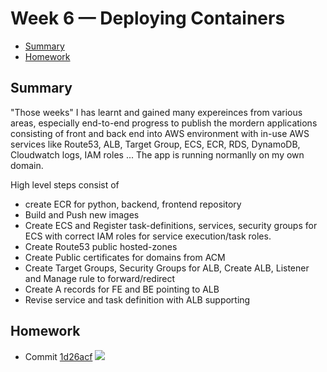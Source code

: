 # Week 6 — Deploying Containers

- [Summary](#summary)
- [Homework](#homework)

## Summary
"Those weeks" I has learnt and gained many expereinces from various areas, especially end-to-end progress to publish the mordern applications consisting of front and back end into AWS environment with in-use AWS services like Route53, ALB, Target Group, ECS, ECR, RDS, DynamoDB, Cloudwatch logs, IAM roles ... The app is running normanlly on my own domain.

High level steps consist of
- create ECR for python, backend, frontend repository
- Build and Push new images
- Create ECS and Register task-definitions, services, security groups for ECS with correct IAM roles for service execution/task roles.
- Create Route53 public hosted-zones
- Create Public certificates for domains from ACM
- Create Target Groups, Security Groups for ALB, Create ALB, Listener and Manage rule to forward/redirect
- Create A records for FE and BE pointing to ALB
- Revise service and task definition with ALB supporting

## Homework

- Commit [1d26acf](https://github.com/lhviet204/aws-bootcamp-cruddur-2023/commit/1d26acf5fef57905e8c1aa231279abbe89ad3284)
![](./assets/week2/)
